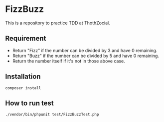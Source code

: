 # FizzBuzz

This is a repository to practice TDD at ThothZocial.

## Requirement
- Return "Fizz" if the number can be divided by 3 and have 0 remaining.
- Return "Buzz" if the number can be divided by 5 and have 0 remaining.
- Return the number itself if it's not in those above case.

## Installation
```
composer install
```

## How to run test
```
./vendor/bin/phpunit test/FizzBuzzTest.php
```
